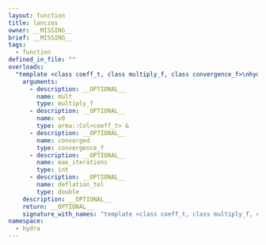 ```yaml
---
layout: function
title: lanczos
owner: __MISSING__
brief: __MISSING__
tags:
  - function
defined_in_file: ""
overloads:
  "template <class coeff_t, class multiply_f, class convergence_f>\nhydra::Tmatrix lanczos(multiply_f, arma::Col<coeff_t> &, convergence_f, int, double)":
    arguments:
      - description: __OPTIONAL__
        name: mult
        type: multiply_f
      - description: __OPTIONAL__
        name: v0
        type: arma::Col<coeff_t> &
      - description: __OPTIONAL__
        name: converged
        type: convergence_f
      - description: __OPTIONAL__
        name: max_iterations
        type: int
      - description: __OPTIONAL__
        name: deflation_tol
        type: double
    description: __OPTIONAL__
    return: __OPTIONAL__
    signature_with_names: "template <class coeff_t, class multiply_f, class convergence_f>\nhydra::Tmatrix lanczos(multiply_f mult, arma::Col<coeff_t> & v0, convergence_f converged, int max_iterations, double deflation_tol)"
namespace:
  - hydra
---
```

